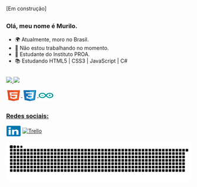 [Em construção]

##

### Olá, meu nome é Murilo.

- 🌍 Atualmente, moro no Brasil.
- 🔭 Não estou trabalhando no momento.
- 🌱 Estudante do Instituto PROA.
- 📚 Estudando HTML5 | CSS3 | JavaScript | C#

##

<div>
    <a href="https://github.com/User01murilo">
    <img height="150em" src="https://github-readme-stats.vercel.app/api?username=User01murilo&show_icons=true&theme=dark&include_all_commits=true&count_private=true"/>
    <img height="150em" src="https://github-readme-stats.vercel.app/api/top-langs/?username=User01murilo&layout=compact&langs_count=7&theme=dark"/>
</div>
  
  <div style="display: inline_block"><br>
    <img align="center" alt="HTML5" height="30" width="40" src="https://github.com/devicons/devicon/blob/master/icons/html5/html5-original.svg">
    <img align="center" alt="CSS3" height="30" width="40" src="https://raw.githubusercontent.com/devicons/devicon/master/icons/css3/css3-original.svg">
    <img align="center" alt="Arduino" height="30" width="40" src="https://github.com/devicons/devicon/blob/master/icons/arduino/arduino-original.svg">
</div>
    
##

### Redes sociais:
    
<div>
    <a href="https://www.linkedin.com/in/muriloesantos/" target="_blank"><img align="center" alt="LinkedIn-img" height="30" width="40" src="https://github.com/devicons/devicon/blob/master/icons/linkedin/linkedin-original.svg" target="_blank"></a>
    <a href="https://trello.com/muriloesantos" target="_blank"><img align="center" alt="Trello" height="30" width="40" src="https://cdn.jsdelivr.net/gh/devicons/devicon/icons/trello/trello-plain.svg" target="_blank"></a>
</div>
    
    
![Snake animation](https://github.com/User01murilo/User01murilo/blob/output/github-contribution-grid-snake.svg)
